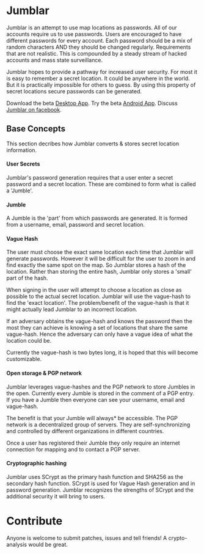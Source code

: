 <h1>Jumblar</h1>

Jumblar is an attempt to use map locations as passwords. All of our accounts require us to use passwords. Users are encouraged to have different passwords for every account. Each password should be a mix of random characters AND they should be changed regularly. Requirements that are not realistic. This is compounded by a steady stream of hacked accounts and mass state surveillance. 

Jumblar hopes to provide a pathway for increased user security. For most it is easy to remember a secret location. It could be anywhere in the world. But it is practically impossible for others to guess. By using this property of secret locations secure passwords can be generated.

Download the beta <a href="https://github.com/micheal-swiggs/jumblar-desktop/releases">Desktop App</a>.
Try the beta <a href="https://play.google.com/store/apps/details?id=beta.com.jumblar.android.app">Android App</a>.
Discuss <a href="https://www.facebook.com/Jumblar">Jumblar on facebook</a>.

<h2>Base Concepts</h2>
This section decribes how Jumblar converts & stores secret location information.  

<h4>User Secrets</h4>
Jumblar's password generation requires that a user enter a secret password and a secret location. These are combined to form what is called a 'Jumble'. 

<h4>Jumble</h4>
A Jumble is the 'part' from which passwords are generated. It is formed from a username, email, password and secret location. 

<h4>Vague Hash</h4>
The user must choose the exact same location each time that Jumblar will generate passwords. However it will be difficult for the user to zoom in and find exactly the same spot on the map. So Jumblar stores a hash of the location. Rather than storing the entire hash, Jumblar only stores a 'small' part of the hash. 

When signing in the user will attempt to choose a location as close as possible to the actual secret location. Jumblar will use the vague-hash to find the 'exact location'. The problem/benefit of the vague-hash is that it might actually lead Jumblar to an incorrect location.

If an adversary obtains the vague-hash and knows the password then the most they can achieve is knowing a set of locations that share the same vague-hash. Hence the adversary can only have a vague idea of what the location could be.

Currently the vague-hash is two bytes long, it is hoped that this will become customizable.

<h4>Open storage & PGP network</h4>
Jumblar leverages vague-hashes and the PGP network to store Jumbles in the open. Currently every Jumble is stored in the comment of a PGP entry. If you have a Jumble then everyone can see your username, email and vague-hash. 

The benefit is that your Jumble will always* be accessible. The PGP network is a decentralized group of servers. They are self-synchronizing and controlled by different organizations in different countries. 

Once a user has registered their Jumble they only require an internet connection for mapping and to contact a PGP server.

<h4>Cryptographic hashing</h4>
Jumblar uses SCrypt as the primary hash function and SHA256 as the secondary hash function. SCrypt is used for Vague Hash generation and in password generation. Jumblar recognizes the strengths of SCrypt and the additional security it will bring to users.

<h1>Contribute</h1>

Anyone is welcome to submit patches, issues and tell friends! A crypto-analysis would be great. 
